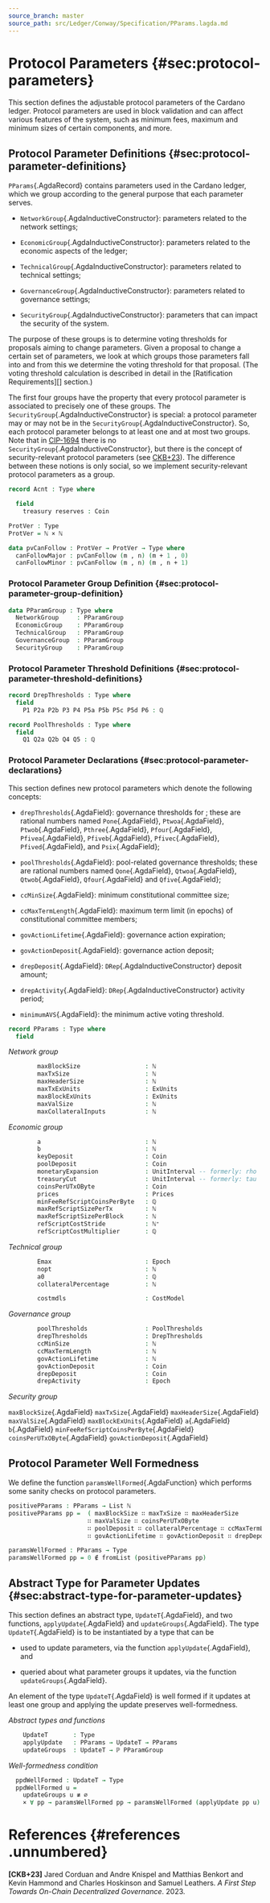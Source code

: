 ```yaml
---
source_branch: master
source_path: src/Ledger/Conway/Specification/PParams.lagda.md
---
```


# Protocol Parameters {#sec:protocol-parameters}

This section defines the adjustable protocol parameters of the Cardano ledger.
Protocol parameters are used in block validation and can affect various
features of the system, such as minimum fees, maximum and minimum sizes
of certain components, and more.

<!--
```agda
{-# OPTIONS --safe #-}

open import Data.Product.Properties
open import Data.Nat.Properties using (m+1+n≢m)
open import Data.Rational using (ℚ)
open import Relation.Nullary.Decidable
open import Data.List.Relation.Unary.Any using (Any; here; there)

open import Tactic.Derive.Show

open import Ledger.Prelude
open import Ledger.Core.Specification.Crypto
open import Ledger.Conway.Specification.Script.Base
open import Ledger.Core.Specification.Epoch
open import Ledger.Prelude.Numeric using (UnitInterval; ℕ⁺)

module Ledger.Conway.Specification.PParams
  (cs : CryptoStructure )
  (es : _) (open EpochStructure es)
  (ss : ScriptStructure cs es) (open ScriptStructure ss)
  where

private variable
  m n : ℕ
```
-->

## Protocol Parameter Definitions {#sec:protocol-parameter-definitions}

`PParams`{.AgdaRecord} contains parameters used in the Cardano ledger, which we group
according to the general purpose that each parameter serves.

+  `NetworkGroup`{.AgdaInductiveConstructor}: parameters related to the network
   settings;

+  `EconomicGroup`{.AgdaInductiveConstructor}: parameters related to the economic
   aspects of the ledger;

+  `TechnicalGroup`{.AgdaInductiveConstructor}: parameters related to technical
   settings;

+  `GovernanceGroup`{.AgdaInductiveConstructor}: parameters related to governance
   settings;

+  `SecurityGroup`{.AgdaInductiveConstructor}: parameters that can impact the
   security of the system.

The purpose of these groups is to determine voting thresholds for proposals aiming to
change parameters.  Given a proposal to change a certain set of parameters, we look
at which groups those parameters fall into and from this we determine the voting
threshold for that proposal.  (The voting threshold calculation is described in
detail in the [Ratification Requirements][] section.)

The first four groups have the property that every protocol parameter is associated
to precisely one of these groups.  The `SecurityGroup`{.AgdaInductiveConstructor} is
special: a protocol parameter may or may not be in the
`SecurityGroup`{.AgdaInductiveConstructor}.  So, each protocol parameter belongs to
at least one and at most two groups.  Note that in
[CIP-1694](https://cips.cardano.org/cip-1694) there is no
`SecurityGroup`{.AgdaInductiveConstructor}, but there is the concept of
security-relevant protocol parameters (see [CKB+23](#cip1694)).  The difference
between these notions is only social, so we implement security-relevant protocol
parameters as a group.

```agda
record Acnt : Type where
```

<!--
```agda
  constructor ⟦_,_⟧ᵃ
```
-->

```agda
  field
    treasury reserves : Coin
```

<!--
```agda
instance
  HasTreasury-Acnt : HasTreasury Acnt
  HasTreasury-Acnt .TreasuryOf = Acnt.treasury

  HasReserves-Acnt : HasReserves Acnt
  HasReserves-Acnt .ReservesOf = Acnt.reserves
```
-->

```agda
ProtVer : Type
ProtVer = ℕ × ℕ
```

<!--
```agda
instance
  Show-ProtVer : Show ProtVer
  Show-ProtVer = Show-×
```
-->

```agda
data pvCanFollow : ProtVer → ProtVer → Type where
  canFollowMajor : pvCanFollow (m , n) (m + 1 , 0)
  canFollowMinor : pvCanFollow (m , n) (m , n + 1)
```

<!--
```agda
instance
  unquoteDecl HasCast-Acnt = derive-HasCast
    [ (quote Acnt , HasCast-Acnt) ]
```
-->


### Protocol Parameter Group Definition {#sec:protocol-parameter-group-definition}

```agda
data PParamGroup : Type where
  NetworkGroup     : PParamGroup
  EconomicGroup    : PParamGroup
  TechnicalGroup   : PParamGroup
  GovernanceGroup  : PParamGroup
  SecurityGroup    : PParamGroup
```

### Protocol Parameter Threshold Definitions {#sec:protocol-parameter-threshold-definitions}

```agda
record DrepThresholds : Type where
  field
    P1 P2a P2b P3 P4 P5a P5b P5c P5d P6 : ℚ

record PoolThresholds : Type where
  field
    Q1 Q2a Q2b Q4 Q5 : ℚ
```

### Protocol Parameter Declarations {#sec:protocol-parameter-declarations}

This section defines new protocol parameters which denote the following concepts:

+  `drepThresholds`{.AgdaField}: governance thresholds for ; these are rational
   numbers named `Pone`{.AgdaField}, `Ptwoa`{.AgdaField}, `Ptwob`{.AgdaField},
   `Pthree`{.AgdaField}, `Pfour`{.AgdaField}, `Pfivea`{.AgdaField},
   `Pfiveb`{.AgdaField}, `Pfivec`{.AgdaField}, `Pfived`{.AgdaField}, and
   `Psix`{.AgdaField};

+  `poolThresholds`{.AgdaField}: pool-related governance thresholds; these are
   rational numbers named `Qone`{.AgdaField}, `Qtwoa`{.AgdaField},
   `Qtwob`{.AgdaField}, `Qfour`{.AgdaField} and `Qfive`{.AgdaField};

+  `ccMinSize`{.AgdaField}: minimum constitutional committee size;

+  `ccMaxTermLength`{.AgdaField}: maximum term limit (in epochs) of constitutional
   committee members;

+  `govActionLifetime`{.AgdaField}: governance action expiration;

+  `govActionDeposit`{.AgdaField}: governance action deposit;

+  `drepDeposit`{.AgdaField}: `DRep`{.AgdaInductiveConstructor} deposit amount;

+  `drepActivity`{.AgdaField}: `DRep`{.AgdaInductiveConstructor} activity period;

+  `minimumAVS`{.AgdaField}: the minimum active voting threshold.


```agda
record PParams : Type where
  field
```

*Network group*
```agda
        maxBlockSize                  : ℕ
        maxTxSize                     : ℕ
        maxHeaderSize                 : ℕ
        maxTxExUnits                  : ExUnits
        maxBlockExUnits               : ExUnits
        maxValSize                    : ℕ
        maxCollateralInputs           : ℕ
```

<!--
```agda
        pv                            : ProtVer -- retired, keep for now
```
-->

*Economic group*
```agda
        a                             : ℕ
        b                             : ℕ
        keyDeposit                    : Coin
        poolDeposit                   : Coin
        monetaryExpansion             : UnitInterval -- formerly: rho
        treasuryCut                   : UnitInterval -- formerly: tau
        coinsPerUTxOByte              : Coin
        prices                        : Prices
        minFeeRefScriptCoinsPerByte   : ℚ
        maxRefScriptSizePerTx         : ℕ
        maxRefScriptSizePerBlock      : ℕ
        refScriptCostStride           : ℕ⁺
        refScriptCostMultiplier       : ℚ
```

<!--
```agda
        minUTxOValue                  : Coin -- retired, keep for now
```
-->

*Technical group*
```agda
        Emax                          : Epoch
        nopt                          : ℕ
        a0                            : ℚ
        collateralPercentage          : ℕ
```

<!--
```agda
        -- costmdls                   : Language →/⇀ CostModel (Does not work with DecEq)
```
-->

```agda
        costmdls                      : CostModel
```

*Governance group*
```agda
        poolThresholds                : PoolThresholds
        drepThresholds                : DrepThresholds
        ccMinSize                     : ℕ
        ccMaxTermLength               : ℕ
        govActionLifetime             : ℕ
        govActionDeposit              : Coin
        drepDeposit                   : Coin
        drepActivity                  : Epoch
```

*Security group*

`maxBlockSize`{.AgdaField} `maxTxSize`{.AgdaField}
`maxHeaderSize`{.AgdaField} `maxValSize`{.AgdaField}
`maxBlockExUnits`{.AgdaField} `a`{.AgdaField} `b`{.AgdaField}
`minFeeRefScriptCoinsPerByte`{.AgdaField} `coinsPerUTxOByte`{.AgdaField}
`govActionDeposit`{.AgdaField}

<!--
```agda
record HasPParams {a} (A : Type a) : Type a where
  field PParamsOf : A → PParams
open HasPParams ⦃...⦄ public

record HasCCMaxTermLength {a} (A : Type a) : Type a where
  field CCMaxTermLengthOf : A → ℕ
open HasCCMaxTermLength ⦃...⦄ public
```
-->

## Protocol Parameter Well Formedness

We define the function `paramsWellFormed`{.AgdaFunction} which performs some sanity
checks on protocol parameters.

```agda
positivePParams : PParams → List ℕ
positivePParams pp =  ( maxBlockSize ∷ maxTxSize ∷ maxHeaderSize
                      ∷ maxValSize ∷ coinsPerUTxOByte
                      ∷ poolDeposit ∷ collateralPercentage ∷ ccMaxTermLength
                      ∷ govActionLifetime ∷ govActionDeposit ∷ drepDeposit ∷ [] )
```

<!--
```agda
  where open PParams pp
```
-->

```agda
paramsWellFormed : PParams → Type
paramsWellFormed pp = 0 ∉ fromList (positivePParams pp)
```

<!--
```agda
paramsWF-elim : (pp : PParams) → paramsWellFormed pp → (n : ℕ) → n ∈ˡ (positivePParams pp) → n > 0
paramsWF-elim pp pwf (suc n) x = z<s
paramsWF-elim pp pwf 0 0∈ = ⊥-elim (pwf (to ∈-fromList 0∈))
  where open Equivalence

instance
  unquoteDecl DecEq-DrepThresholds = derive-DecEq
    ((quote DrepThresholds , DecEq-DrepThresholds) ∷ [])
  unquoteDecl DecEq-PoolThresholds = derive-DecEq
    ((quote PoolThresholds , DecEq-PoolThresholds) ∷ [])
  unquoteDecl DecEq-PParams        = derive-DecEq
    ((quote PParams , DecEq-PParams) ∷ [])
  unquoteDecl DecEq-PParamGroup    = derive-DecEq
    ((quote PParamGroup , DecEq-PParamGroup) ∷ [])
  unquoteDecl Show-DrepThresholds = derive-Show
    ((quote DrepThresholds , Show-DrepThresholds) ∷ [])
  unquoteDecl Show-PoolThresholds = derive-Show
    ((quote PoolThresholds , Show-PoolThresholds) ∷ [])
  unquoteDecl Show-PParams        = derive-Show
    ((quote PParams , Show-PParams) ∷ [])

module PParamsUpdate where
  record PParamsUpdate : Type where
    field
          maxBlockSize maxTxSize        : Maybe ℕ
          maxHeaderSize maxValSize      : Maybe ℕ
          maxCollateralInputs           : Maybe ℕ
          maxTxExUnits maxBlockExUnits  : Maybe ExUnits
          pv                            : Maybe ProtVer -- retired, keep for now
          a b                           : Maybe ℕ
          keyDeposit                    : Maybe Coin
          poolDeposit                   : Maybe Coin
          monetaryExpansion             : Maybe UnitInterval
          treasuryCut                   : Maybe UnitInterval
          coinsPerUTxOByte              : Maybe Coin
          prices                        : Maybe Prices
          minFeeRefScriptCoinsPerByte   : Maybe ℚ
          maxRefScriptSizePerTx         : Maybe ℕ
          maxRefScriptSizePerBlock      : Maybe ℕ
          refScriptCostStride           : Maybe ℕ⁺
          refScriptCostMultiplier       : Maybe ℚ
          minUTxOValue                  : Maybe Coin -- retired, keep for now
          a0                            : Maybe ℚ
          Emax                          : Maybe Epoch
          nopt                          : Maybe ℕ
          collateralPercentage          : Maybe ℕ
          costmdls                      : Maybe CostModel
          drepThresholds                : Maybe DrepThresholds
          poolThresholds                : Maybe PoolThresholds
          govActionLifetime             : Maybe ℕ
          govActionDeposit drepDeposit  : Maybe Coin
          drepActivity                  : Maybe Epoch
          ccMinSize ccMaxTermLength     : Maybe ℕ

  paramsUpdateWellFormed : PParamsUpdate → Type
  paramsUpdateWellFormed ppu =
       just 0 ∉ fromList ( maxBlockSize ∷ maxTxSize ∷ maxHeaderSize ∷ maxValSize
                         ∷ coinsPerUTxOByte ∷ poolDeposit ∷ collateralPercentage ∷ ccMaxTermLength
                         ∷ govActionLifetime ∷ govActionDeposit ∷ drepDeposit ∷ [] )
    where open PParamsUpdate ppu

  paramsUpdateWellFormed? : ( u : PParamsUpdate ) → Dec (paramsUpdateWellFormed u)
  paramsUpdateWellFormed? u = ¿ paramsUpdateWellFormed u ¿

  modifiesNetworkGroup : PParamsUpdate → Bool
  modifiesNetworkGroup ppu = let open PParamsUpdate ppu in
    or
      ( is-just maxBlockSize
      ∷ is-just maxTxSize
      ∷ is-just maxHeaderSize
      ∷ is-just maxValSize
      ∷ is-just maxCollateralInputs
      ∷ is-just maxTxExUnits
      ∷ is-just maxBlockExUnits
      ∷ is-just pv
      ∷ [])

  modifiesEconomicGroup : PParamsUpdate → Bool
  modifiesEconomicGroup ppu = let open PParamsUpdate ppu in
    or
      ( is-just a
      ∷ is-just b
      ∷ is-just keyDeposit
      ∷ is-just poolDeposit
      ∷ is-just monetaryExpansion
      ∷ is-just treasuryCut
      ∷ is-just coinsPerUTxOByte
      ∷ is-just minFeeRefScriptCoinsPerByte
      ∷ is-just maxRefScriptSizePerTx
      ∷ is-just maxRefScriptSizePerBlock
      ∷ is-just refScriptCostStride
      ∷ is-just refScriptCostMultiplier
      ∷ is-just prices
      ∷ is-just minUTxOValue
      ∷ [])

  modifiesTechnicalGroup : PParamsUpdate → Bool
  modifiesTechnicalGroup ppu = let open PParamsUpdate ppu in
    or
      ( is-just a0
      ∷ is-just Emax
      ∷ is-just nopt
      ∷ is-just collateralPercentage
      ∷ is-just costmdls
      ∷ [])

  modifiesGovernanceGroup : PParamsUpdate → Bool
  modifiesGovernanceGroup ppu = let open PParamsUpdate ppu in
    or
      ( is-just drepThresholds
      ∷ is-just poolThresholds
      ∷ is-just govActionLifetime
      ∷ is-just govActionDeposit
      ∷ is-just drepDeposit
      ∷ is-just drepActivity
      ∷ is-just ccMinSize
      ∷ is-just ccMaxTermLength
      ∷ [])

  modifiesSecurityGroup : PParamsUpdate → Bool
  modifiesSecurityGroup ppu = let open PParamsUpdate ppu in
    or
      ( is-just maxBlockSize
      ∷ is-just maxTxSize
      ∷ is-just maxHeaderSize
      ∷ is-just maxValSize
      ∷ is-just maxBlockExUnits
      ∷ is-just b
      ∷ is-just a
      ∷ is-just coinsPerUTxOByte
      ∷ is-just govActionDeposit
      ∷ is-just minFeeRefScriptCoinsPerByte
      ∷ []
      )

  modifiedUpdateGroups : PParamsUpdate → ℙ PParamGroup
  modifiedUpdateGroups ppu =
    ( modifiesNetworkGroup    ?═⇒ NetworkGroup
    ∪ modifiesEconomicGroup   ?═⇒ EconomicGroup
    ∪ modifiesTechnicalGroup  ?═⇒ TechnicalGroup
    ∪ modifiesGovernanceGroup ?═⇒ GovernanceGroup
    ∪ modifiesSecurityGroup   ?═⇒ SecurityGroup
    )
    where
      _?═⇒_ : (PParamsUpdate → Bool) → PParamGroup → ℙ PParamGroup
      pred ?═⇒ grp = if pred ppu then ❴ grp ❵ else ∅

  _?↗_ : ∀ {A : Type} → Maybe A → A → A
  just x ?↗ _ = x
  nothing ?↗ x = x

  ≡-update : ∀ {A : Type} {u : Maybe A} {p : A} {x : A} → u ?↗ p ≡ x ⇔ (u ≡ just x ⊎ (p ≡ x × u ≡ nothing))
  ≡-update {u} {p} {x} = mk⇔ to from
    where
      to : ∀ {A} {u : Maybe A} {p : A} {x : A} → u ?↗ p ≡ x → (u ≡ just x ⊎ (p ≡ x × u ≡ nothing))
      to {u = just x} refl = inj₁ refl
      to {u = nothing} refl = inj₂ (refl , refl)

      from : ∀ {A} {u : Maybe A} {p : A} {x : A} → u ≡ just x ⊎ (p ≡ x × u ≡ nothing) → u ?↗ p ≡ x
      from (inj₁ refl) = refl
      from (inj₂ (refl , refl)) = refl

  applyPParamsUpdate : PParams → PParamsUpdate → PParams
  applyPParamsUpdate pp ppu =
    record
      { maxBlockSize                = U.maxBlockSize ?↗ P.maxBlockSize
      ; maxTxSize                   = U.maxTxSize ?↗ P.maxTxSize
      ; maxHeaderSize               = U.maxHeaderSize ?↗ P.maxHeaderSize
      ; maxValSize                  = U.maxValSize ?↗ P.maxValSize
      ; maxCollateralInputs         = U.maxCollateralInputs ?↗ P.maxCollateralInputs
      ; maxTxExUnits                = U.maxTxExUnits ?↗ P.maxTxExUnits
      ; maxBlockExUnits             = U.maxBlockExUnits ?↗ P.maxBlockExUnits
      ; pv                          = U.pv ?↗ P.pv
      ; a                           = U.a ?↗ P.a
      ; b                           = U.b ?↗ P.b
      ; keyDeposit                  = U.keyDeposit ?↗ P.keyDeposit
      ; poolDeposit                 = U.poolDeposit ?↗ P.poolDeposit
      ; monetaryExpansion           = U.monetaryExpansion ?↗ P.monetaryExpansion
      ; treasuryCut                 = U.treasuryCut ?↗ P.treasuryCut
      ; coinsPerUTxOByte            = U.coinsPerUTxOByte ?↗ P.coinsPerUTxOByte
      ; minFeeRefScriptCoinsPerByte = U.minFeeRefScriptCoinsPerByte ?↗ P.minFeeRefScriptCoinsPerByte
      ; maxRefScriptSizePerTx       = U.maxRefScriptSizePerTx ?↗ P.maxRefScriptSizePerTx
      ; maxRefScriptSizePerBlock    = U.maxRefScriptSizePerBlock ?↗ P.maxRefScriptSizePerBlock
      ; refScriptCostStride         = U.refScriptCostStride ?↗ P.refScriptCostStride
      ; refScriptCostMultiplier     = U.refScriptCostMultiplier ?↗ P.refScriptCostMultiplier
      ; prices                      = U.prices ?↗ P.prices
      ; minUTxOValue                = U.minUTxOValue ?↗ P.minUTxOValue
      ; a0                          = U.a0 ?↗ P.a0
      ; Emax                        = U.Emax ?↗ P.Emax
      ; nopt                        = U.nopt ?↗ P.nopt
      ; collateralPercentage        = U.collateralPercentage ?↗ P.collateralPercentage
      ; costmdls                    = U.costmdls ?↗ P.costmdls
      ; drepThresholds              = U.drepThresholds ?↗ P.drepThresholds
      ; poolThresholds              = U.poolThresholds ?↗ P.poolThresholds
      ; govActionLifetime           = U.govActionLifetime ?↗ P.govActionLifetime
      ; govActionDeposit            = U.govActionDeposit ?↗ P.govActionDeposit
      ; drepDeposit                 = U.drepDeposit ?↗ P.drepDeposit
      ; drepActivity                = U.drepActivity ?↗ P.drepActivity
      ; ccMinSize                   = U.ccMinSize ?↗ P.ccMinSize
      ; ccMaxTermLength             = U.ccMaxTermLength ?↗ P.ccMaxTermLength
      }
    where
      open module P = PParams pp
      open module U = PParamsUpdate ppu

  instance
    unquoteDecl DecEq-PParamsUpdate  = derive-DecEq
      ((quote PParamsUpdate , DecEq-PParamsUpdate) ∷ [])

instance
  pvCanFollow? : ∀ {pv} {pv'} → Dec (pvCanFollow pv pv')
  pvCanFollow? {m , n} {pv} with pv ≟ (m + 1 , 0) | pv ≟ (m , n + 1)
  ... | no ¬p    | no ¬p₁   = no $ λ where canFollowMajor → ¬p  refl
                                           canFollowMinor → ¬p₁ refl
  ... | no ¬p    | yes refl = yes canFollowMinor
  ... | yes refl | no ¬p    = yes canFollowMajor
  ... | yes refl | yes p    = ⊥-elim $ m+1+n≢m m $ ×-≡,≡←≡ p .proj₁
```
-->

## Abstract Type for Parameter Updates {#sec:abstract-type-for-parameter-updates}

This section defines an abstract type, `UpdateT`{.AgdaField}, and two functions,
`applyUpdate`{.AgdaField} and `updateGroups`{.AgdaField}.  The type
`UpdateT`{.AgdaField} is to be instantiated by a type that can be

+  used to update parameters, via the function `applyUpdate`{.AgdaField}, and

+  queried about what parameter groups it updates, via the function
   `updateGroups`{.AgdaField}.

An element of the type `UpdateT`{.AgdaField} is well formed if it updates at least
one group and applying the update preserves well-formedness.

<!--
```agda
record PParamsDiff : Type₁ where
  field
```
-->

*Abstract types and functions*
```agda
    UpdateT       : Type
    applyUpdate   : PParams → UpdateT → PParams
    updateGroups  : UpdateT → ℙ PParamGroup
```

<!--
```agda
    ⦃ ppWF? ⦄ : ∀ {u} → (∀ pp → paramsWellFormed pp → paramsWellFormed (applyUpdate pp u)) ⁇
```
-->

*Well-formedness condition*
```agda
  ppdWellFormed : UpdateT → Type
  ppdWellFormed u =
    updateGroups u ≢ ∅
    × ∀ pp → paramsWellFormed pp → paramsWellFormed (applyUpdate pp u)
```

<!--
```agda
record GovParams : Type₁ where
  field ppUpd : PParamsDiff
  open PParamsDiff ppUpd renaming (UpdateT to PParamsUpdate) public
  field ⦃ DecEq-UpdT ⦄ : DecEq PParamsUpdate
--         ⦃ Show-UpdT ⦄ : Show PParamsUpdate
```
-->

# References {#references .unnumbered}

**\[CKB+23\]** <span id="cip1694" label="cip1694"></span> Jared Corduan
and Andre Knispel and Matthias Benkort and Kevin Hammond and Charles
Hoskinson and Samuel Leathers. *A First Step Towards On-Chain
Decentralized Governance*. 2023.
